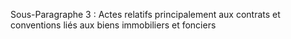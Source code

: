 Sous-Paragraphe 3 : Actes relatifs principalement aux contrats et conventions liés aux biens immobiliers et fonciers 

